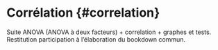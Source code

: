 # Corrélation {#correlation}

Suite ANOVA (ANOVA à deux facteurs) + correlation + graphes et tests. Restitution participation à l’élaboration du bookdown commun.
